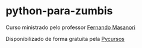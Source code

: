 # python-para-zumbis

Curso ministrado pelo professor [Fernando Masanori](https://about.me/fmasanori)

Disponibilizado de forma gratuita pela [Pycursos](http://www.pycursos.com/)
